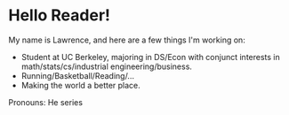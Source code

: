 # Hello Reader! 

My name is Lawrence, and here are a few things I'm working on:
- Student at UC Berkeley, majoring in DS/Econ with conjunct interests in math/stats/cs/industrial engineering/business. 
- Running/Basketball/Reading/...
- Making the world a better place. 



Pronouns: He series


